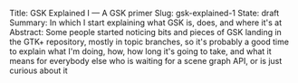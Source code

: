 Title: GSK Explained I — A GSK primer
Slug: gsk-explained-1
State: draft
Summary: In which I start explaining what GSK is, does, and where it's at
Abstract: Some people started noticing bits and pieces of GSK landing in the GTK+ repository, mostly in topic branches, so it's probably a good time to explain what I'm doing, how, how long it's going to take, and what it means for everybody else who is waiting for a scene graph API, or is just curious about it


